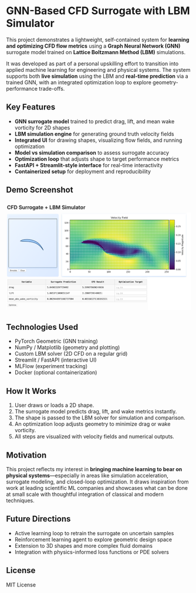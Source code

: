 # GNN-Based CFD Surrogate with LBM Simulator

This project demonstrates a lightweight, self-contained system for **learning and optimizing CFD flow metrics** using a **Graph Neural Network (GNN)** surrogate model trained on **Lattice Boltzmann Method (LBM)** simulations.

It was developed as part of a personal upskilling effort to transition into applied machine learning for engineering and physical systems. The system supports both **live simulation** using the LBM and **real-time prediction** via a trained GNN, with an integrated optimization loop to explore geometry-performance trade-offs.

## Key Features

- **GNN surrogate model** trained to predict drag, lift, and mean wake vorticity for 2D shapes
- **LBM simulation engine** for generating ground truth velocity fields
- **Integrated UI** for drawing shapes, visualizing flow fields, and running optimization
- **Model vs simulation comparison** to assess surrogate accuracy
- **Optimization loop** that adjusts shape to target performance metrics
- **FastAPI + Streamlit-style interface** for real-time interactivity
- **Containerized setup** for deployment and reproducibility

## Demo Screenshot

![Surrogate vs LBM Screenshot](doc/screenshot.png)

## Technologies Used

- PyTorch Geometric (GNN training)
- NumPy / Matplotlib (geometry and plotting)
- Custom LBM solver (2D CFD on a regular grid)
- Streamlit / FastAPI (interactive UI)
- MLFlow (experiment tracking)
- Docker (optional containerization)

## How It Works

1. User draws or loads a 2D shape.
2. The surrogate model predicts drag, lift, and wake metrics instantly.
3. The shape is passed to the LBM solver for simulation and comparison.
4. An optimization loop adjusts geometry to minimize drag or wake vorticity.
5. All steps are visualized with velocity fields and numerical outputs.

## Motivation

This project reflects my interest in **bringing machine learning to bear on physical systems**—especially in areas like simulation acceleration, surrogate modeling, and closed-loop optimization. It draws inspiration from work at leading scientific ML companies and showcases what can be done at small scale with thoughtful integration of classical and modern techniques.

## Future Directions

- Active learning loop to retrain the surrogate on uncertain samples
- Reinforcement learning agent to explore geometric design space
- Extension to 3D shapes and more complex fluid domains
- Integration with physics-informed loss functions or PDE solvers

## License

MIT License

